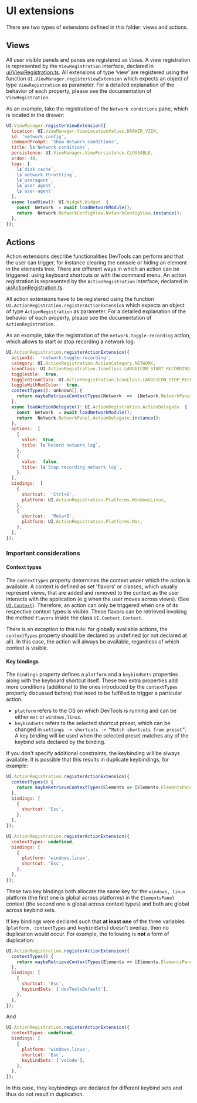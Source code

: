 # UI extensions

There are two types of extensions defined in this folder: views and actions.

## Views

All user visible panels and panes are registered as `View`s.
A view registration is represented by the `ViewRegistration` interface, declared in [ui/ViewRegistration.ts](./ViewRegistration.ts).
All extensions of type ‘view’ are registered using the function `UI.ViewManager.registerViewExtension` which expects an object of type `ViewRegistration` as parameter.
For a detailed explanation of the behavior of each property, please see the documentation of `ViewRegistration`.

As an example, take the registration of the `Network conditions` pane, which is located in the drawer:

```js
UI.ViewManager.registerViewExtension({
  location: UI.ViewManager.ViewLocationValues.DRAWER_VIEW,
  id: 'network.config',
  commandPrompt: 'Show Network conditions',
  title: ls`Network conditions`,
  persistence: UI.ViewManager.ViewPersistence.CLOSEABLE,
  order: 40,
  tags: [
    ls`disk cache`,
    ls`network throttling`,
    ls`useragent`,
    ls`user agent`,
    ls`user-agent`
  ],
  async loadView(): UI.Widget.Widget  {
    const  Network  = await loadNetworkModule();
    return  Network.NetworkConfigView.NetworkConfigView.instance();
  },
});
```

## Actions
Action extensions describe functionalities DevTools can perform and that the user can trigger, for instance clearing the console or hiding an element in the elements tree.
There are different ways in which an action can be triggered: using keyboard shortcuts or with the command menu.
An action registration is represented by the `ActionRegistration` interface, declared in [ui/ActionRegistration.ts](./ActionRegistration.ts).

All action extensions  have to be registered using the function `UI.ActionRegistration.registerActionExtension` which expects an object of type `ActionRegistration` as parameter.
For a detailed explanation of the behavior of each property, please see the documentation of `ActionRegistration`.

As an example, take the registration of the  `network.toggle-recording` action, which allows to start or stop recording a network log:

```js
UI.ActionRegistration.registerActionExtension({
  actionId:  'network.toggle-recording',
  category: UI.ActionRegistration.ActionCategory.NETWORK,
  iconClass: UI.ActionRegistration.IconClass.LARGEICON_START_RECORDING,
  toggleable:  true,
  toggledIconClass: UI.ActionRegistration.IconClass.LARGEICON_STOP_RECORDING,
  toggleWithRedColor:  true,
  contextTypes(): unknown[] {
    return maybeRetrieveContextTypes(Network  =>  [Network.NetworkPanel.NetworkPanel]);
  },
  async loadActionDelegate(): UI.ActionRegistration.ActionDelegate  {
    const  Network  = await loadNetworkModule();
    return  Network.NetworkPanel.ActionDelegate.instance();
  },
  options:  [
    {
      value:  true,
      title: ls`Record network log`,
    },
    {
      value:  false,
      title: ls`Stop recording network log`,
    },
  ],
  bindings:  [
    {
      shortcut:  'Ctrl+E',
      platform: UI.ActionRegistration.Platforms.WindowsLinux,
    },
    {
      shortcut:  'Meta+E',
      platform: UI.ActionRegistration.Platforms.Mac,
    },
  ],
});
```

### Important considerations

#### Context types
The `contextTypes` property determines the context under which the action is available.
A context is defined as set 'flavors' or classes, which usually represent views, that are added and removed to the context as the user interacts with the application (e.g when the user moves across views).
(See [`UI.Context`](./Context.js)).
Therefore, an action can only be triggered when one of its respective context types is visible.
These flavors can be retrieved invoking the method `flavors` inside the class `UI.Context.Context`.

There is an exception to this rule: for globally available actions, the `contextTypes` property should be declared as undefined (or not declared at all).
In this case, the action will always be available, regardless of which context is visible.

#### Key bindings

The `bindings` property defines a `platform` and a `keybindSets` properties along with the keyboard shortcut itself.
These two extra properties add more conditions (additional to the ones introduced by the `contextTypes` property discussed before) that need to be fulfilled to trigger a particular action.

- `platform` refers to the OS on which DevTools is running and can be either `mac` or `windows,linux`.
- `keybindSets` refers to the selected shortcut preset, which can be changed in `settings -> shortcuts -> “Match shortcuts from preset”`.
A key binding will be used when the selected preset matches any of the keybind sets declared by the binding.

If you don't specify additional constraints, the keybinding will be always available.
It is possible that this results in duplicate keybindings, for example:

```js
UI.ActionRegistration.registerActionExtension({
  contextTypes() {
    return maybeRetrieveContextTypes(Elements => [Elements.ElementsPanel.ElementsPanel]);
  },
  bindings: [
    {
      shortcut: 'Esc',
    },
  ],
});

UI.ActionRegistration.registerActionExtension({
  contextTypes: undefined,
  bindings: [
    {
      platform: 'windows,linux',
      shortcut: 'Esc',
    },
  ],
});
```

These two key bindings both allocate the same key for the `windows, linux` platform (the first one is global across platforms) in the `ElementsPanel` context (the second one is global across context types) and both are global across keybind sets.

If key bindings were declared such that **at least one** of the three variables (`platform, contextTypes` and `keybindSets`) doesn't overlap, then no duplication would occur.
For example, the following is **not** a form of duplication:

```js
UI.ActionRegistration.registerActionExtension({
  contextTypes() {
    return maybeRetrieveContextTypes(Elements => [Elements.ElementsPanel.ElementsPanel]);
  },
  bindings: [
    {
      shortcut: 'Esc',
      keybindSets: ['devToolsDefault'],
    },
  ],
});
```
And
```js
UI.ActionRegistration.registerActionExtension({
  contextTypes: undefined,
  bindings: [
    {
      platform: 'windows,linux',
      shortcut: 'Esc',
      keybindSets: ['vsCode'],
    },
  ],
});
```
In this case, they keybindings are declared for different keybind sets and thus do not result in duplication.
